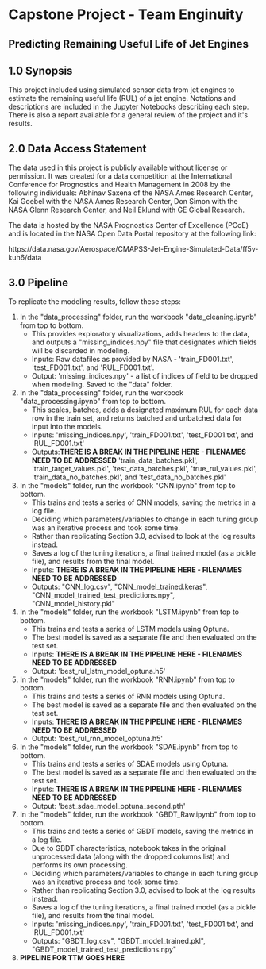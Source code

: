 # Capstone Project - Team Enginuity
## Predicting Remaining Useful Life of Jet Engines

## 1.0 Synopsis
<p>This project included using simulated sensor data from jet engines to estimate the remaining useful life (RUL) of a jet engine. Notations and descriptions are included in the Jupyter Notebooks describing each step. There is also a report available for a general review of the project and it's results.</p>

## 2.0 Data Access Statement
<p>The data used in this project is publicly available without license or permission. It was created for a data competition at the International Conference for Prognostics and Health Management in 2008 by the following individuals: Abhinav Saxena of the NASA Ames Research Center, Kai Goebel with the NASA Ames Research Center, Don Simon with the NASA Glenn Research Center, and Neil Eklund with GE Global Research.</p>
<p>The data is hosted by the NASA Prognostics Center of Excellence (PCoE) and is located in the NASA Open Data Portal repository at the following link:</p>
<p>https://data.nasa.gov/Aerospace/CMAPSS-Jet-Engine-Simulated-Data/ff5v-kuh6/data</p>


## 3.0 Pipeline
<p>To replicate the modeling results, follow these steps:</p>
<ol>
<li>In the "data_processing" folder, run the workbook "data_cleaning.ipynb" from top to bottom. 
	<ul>
	<li>This provides exploratory visualizations, adds headers to the data, and outputs a "missing_indices.npy" file that designates which fields will be discarded in modeling.</li>
	<li>Inputs: Raw datafiles as provided by NASA - 'train_FD001.txt', 'test_FD001.txt', and 'RUL_FD001.txt'. </li>
	<li>Output: 'missing_indices.npy' - a list of indices of field to be dropped when modeling. Saved to the "data" folder.</li>
	</ul>
</li>
<li>In the "data_processing" folder, run the workbook "data_processing.ipynb" from top to bottom.
	<ul>
	<li>This scales, batches, adds a designated maximum RUL for each data row in the train set, and returns batched and unbatched data for input into the models.</li>
	<li>Inputs: 'missing_indices.npy', 'train_FD001.txt', 'test_FD001.txt', and 'RUL_FD001.txt'</li>
	<li>Outputs:<strong>THERE IS A BREAK IN THE PIPELINE HERE - FILENAMES NEED TO BE ADDRESSED</strong> 'train_data_batches.pkl', 'train_target_values.pkl', 'test_data_batches.pkl', 'true_rul_values.pkl', 'train_data_no_batches.pkl', and 'test_data_no_batches.pkl'</li>
	</ul>
</li>
<li>In the "models" folder, run the workbook "CNN.ipynb" from top to bottom.
	<ul>
	<li>This trains and tests a series of CNN models, saving the metrics in a log file.</li>
	<li>Deciding which parameters/variables to change in each tuning group was an iterative process and took some time.</li>
	<li>Rather than replicating Section 3.0, advised to look at the log results instead.</li>
	<li>Saves a log of the tuning iterations, a final trained model (as a pickle file), and results from the final model.</li>
	<li>Inputs: <strong>THERE IS A BREAK IN THE PIPELINE HERE - FILENAMES NEED TO BE ADDRESSED</strong></li>
	<li>Outputs: "CNN_log.csv", "CNN_model_trained.keras", "CNN_model_trained_test_predictions.npy", "CNN_model_history.pkl"
	</ul>
</li>
<li>In the "models" folder, run the workbook "LSTM.ipynb" from top to bottom.
	<ul>
	<li>This trains and tests a series of LSTM models using Optuna.</li>
	<li>The best model is saved as a separate file and then evaluated on the test set.</li>
	<li>Inputs: <strong>THERE IS A BREAK IN THE PIPELINE HERE - FILENAMES NEED TO BE ADDRESSED</strong></li>
	<li>Output: 'best_rul_lstm_model_optuna.h5'</li>
	</ul>
</li>
<li>In the "models" folder, run the workbook "RNN.ipynb" from top to bottom.
	<ul>
	<li>This trains and tests a series of RNN models using Optuna.</li>
	<li>The best model is saved as a separate file and then evaluated on the test set.</li>
	<li>Inputs: <strong>THERE IS A BREAK IN THE PIPELINE HERE - FILENAMES NEED TO BE ADDRESSED</strong></li>
	<li>Output: 'best_rul_rnn_model_optuna.h5'</li>
	</ul>
</li>
<li>In the "models" folder, run the workbook "SDAE.ipynb" from top to bottom.
	<ul>
	<li>This trains and tests a series of SDAE models using Optuna.</li>
	<li>The best model is saved as a separate file and then evaluated on the test set.</li>
	<li>Inputs: <strong>THERE IS A BREAK IN THE PIPELINE HERE - FILENAMES NEED TO BE ADDRESSED</strong></li>
	<li>Output: 'best_sdae_model_optuna_second.pth'</li>
	</ul>
</li>
<li>In the "models" folder, run the workbook "GBDT_Raw.ipynb" from top to bottom.
	<ul>
	<li>This trains and tests a series of GBDT models, saving the metrics in a log file.</li>
	<li>Due to GBDT characteristics, notebook takes in the original unprocessed data (along with the dropped columns list) and performs its own processing.</li>
	<li>Deciding which parameters/variables to change in each tuning group was an iterative process and took some time.</li>
	<li>Rather than replicating Section 3.0, advised to look at the log results instead.</li>
	<li>Saves a log of the tuning iterations, a final trained model (as a pickle file), and results from the final model.</li>
	<li>Inputs: 'missing_indices.npy', 'train_FD001.txt', 'test_FD001.txt', and 'RUL_FD001.txt'</li>
	<li>Outputs: "GBDT_log.csv", "GBDT_model_trained.pkl", "GBDT_model_trained_test_predictions.npy"
	</ul>
</li>
<li><strong>PIPELINE FOR TTM GOES HERE</strong></li>